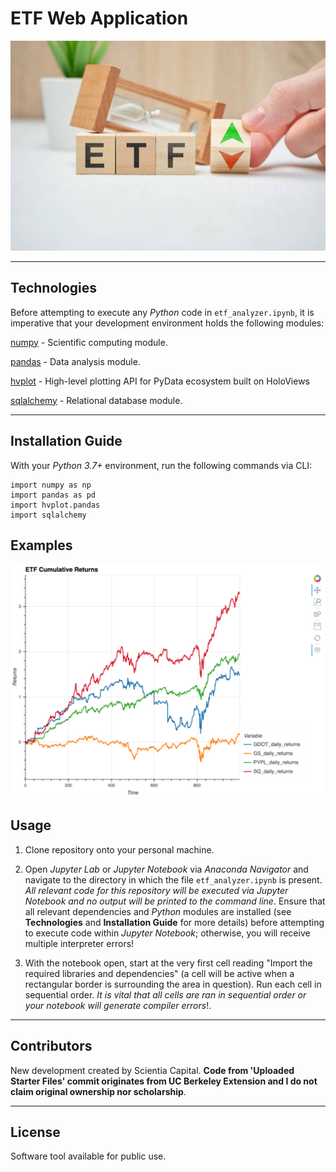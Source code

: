 # ETF Web Application 

![ETF Web Application](https://github.com/ScientiaCapital/ETF-Web-Application/blob/main/Images/etef%20pic.jpeg)

---

## Technologies

Before attempting to execute any _Python_ code in `etf_analyzer.ipynb`, it is imperative that your development environment holds the following modules:

[numpy](https://numpy.org/doc/stable/user/quickstart.html) - Scientific computing module.

[pandas](https://pandas.pydata.org/pandas-docs/stable/) - Data analysis module.

[hvplot](https://hvplot.holoviz.org/getting_started/index.html) - High-level plotting API for PyData ecosystem built on HoloViews

[sqlalchemy](https://www.sqlalchemy.org/) - Relational database module.

---

## Installation Guide

With your _Python 3.7+_ environment, run the following commands via CLI:

```
import numpy as np
import pandas as pd
import hvplot.pandas
import sqlalchemy
```

## Examples

![Plot](https://github.com/ScientiaCapital/ETF-Web-Application/blob/main/Images/ETF%20Cum%20Returns.png)


## Usage

1. Clone repository onto your personal machine. 

2. Open _Jupyter Lab_ or _Jupyter Notebook_ via _Anaconda Navigator_ and navigate to the directory in which the file `etf_analyzer.ipynb` is present. _All relevant code for this repository will be executed via Jupyter Notebook and no output will be printed to the command line_. Ensure that all relevant dependencies and _Python_ modules are installed (see __Technologies__ and __Installation Guide__ for more details) before attempting to execute code within _Jupyter Notebook_; otherwise, you will receive multiple interpreter errors! 

3. With the notebook open, start at the very first cell reading "Import the required libraries and dependencies" (a cell will be active when a rectangular border is surrounding the area in question). Run each cell in sequential order. _It is vital that all cells are ran in sequential order or your notebook will generate compiler errors_!. 

---

## Contributors

New development created by Scientia Capital. **Code from 'Uploaded Starter Files' commit originates from UC Berkeley Extension and I do not claim original ownership nor scholarship**.

---

## License

Software tool available for public use. 
